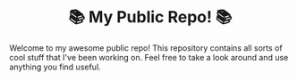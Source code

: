 
  <div align="center">
  <h1>📚 My Public Repo! 📚</h1>
  </div>
  
  <p>Welcome to my awesome public repo! This repository contains all sorts of cool stuff that I've been working on. Feel free to take a look around and use anything you find useful.</p>
